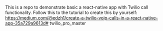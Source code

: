 This is a repo to demonstrate basic a react-native app with Twilio call functionality.
Follow this to the tutorial to create this by yourself: https://medium.com/@edzh1/create-a-twilio-voip-calls-in-a-react-native-app-35a729a9613d# twilio_pro_master

